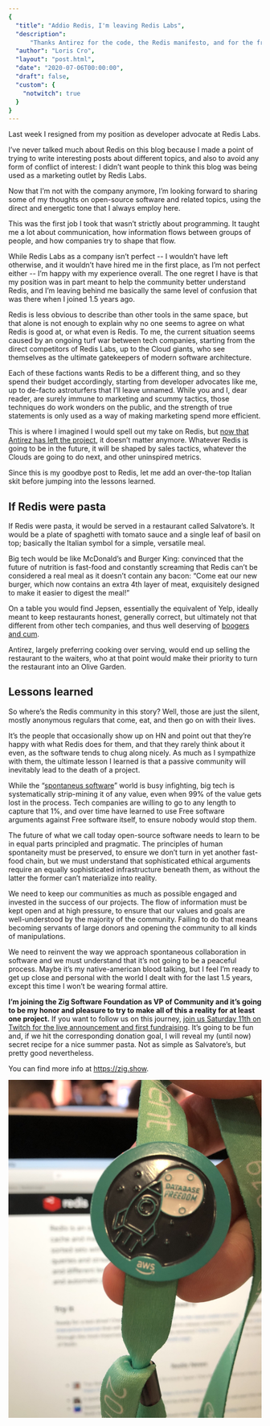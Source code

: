 ```yaml
---
{
  "title": "Addio Redis, I'm leaving Redis Labs",
  "description": 
      "Thanks Antirez for the code, the Redis manifesto, and for the free karma especially.", 
  "author": "Loris Cro",
  "layout": "post.html",
  "date": "2020-07-06T00:00:00",
  "draft": false,
  "custom": {
    "notwitch": true
  }
}
---
```


Last week I resigned from my position as developer advocate at Redis Labs.

I’ve never talked much about Redis on this blog because I made a point of trying to write interesting posts about different topics, and also to avoid any form of conflict of interest: I didn’t want people to think this blog was being used as a marketing outlet by Redis Labs.

Now that I’m not with the company anymore, I’m looking forward to sharing some of my thoughts on open-source software and related topics, using the direct and energetic tone that I always employ here. 

This was the first job I took that wasn’t strictly about programming. It taught me a lot about communication, how information flows between groups of people, and how companies try to shape that flow.

While Redis Labs as a company isn’t perfect -- I wouldn’t have left otherwise, and it wouldn’t have hired me in the first place, as I’m not perfect either -- I’m happy with my experience overall. The one regret I have is that my position was in part meant to help the community better understand Redis, and I’m leaving behind me basically the same level of confusion that was there when I joined 1.5 years ago.

Redis is less obvious to describe than other tools in the same space, but that alone is not enough to explain why no one seems to agree on what Redis is good at, or what even is Redis. To me, the current situation seems caused by an ongoing turf war between tech companies, starting from the direct competitors of Redis Labs, up to the Cloud giants, who see themselves as the ultimate gatekeepers of modern software architecture.

Each of these factions wants Redis to be a different thing, and so they spend their budget accordingly, starting from developer advocates like me, up to de-facto astroturfers that I’ll leave unnamed. While you and I, dear reader, are surely immune to marketing and scummy tactics, those techniques do work wonders on the public, and the strength of true statements is only used as a way of making marketing spend more efficient.

This is where I imagined I would spell out my take on Redis, but [now that Antirez has left the project](http://antirez.com/news/133), it doesn’t matter anymore. Whatever Redis is going to be in the future, it will be shaped by sales tactics, whatever the Clouds are going to do next, and other uninspired metrics.

Since this is my goodbye post to Redis, let me add an over-the-top Italian skit before jumping into the lessons learned.

## If Redis were pasta
If Redis were pasta, it would be served in a restaurant called Salvatore’s. It would be a plate of spaghetti with tomato sauce and a single leaf of basil on top; basically the Italian symbol for a simple, versatile meal. 

Big tech would be like McDonald’s and Burger King: convinced that the future of nutrition is fast-food and constantly screaming that Redis can’t be considered a real meal as it doesn’t contain any bacon: “Come eat our new burger, which now contains an extra 4th layer of meat, exquisitely designed to make it easier to digest the meal!”

On a table you would find Jepsen, essentially the equivalent of Yelp, ideally meant to keep restaurants honest, generally correct, but ultimately not that different from other tech companies, and thus well deserving of [boogers and cum](https://www.youtube.com/watch?v=pDlR_ccnZww).

Antirez, largely preferring cooking over serving, would end up selling the restaurant to the waiters, who at that point would make their priority to turn the restaurant into an Olive Garden.

## Lessons learned 
So where’s the Redis community in this story? Well, those are just the silent, mostly anonymous regulars that come, eat, and then go on with their lives. 

It’s the people that occasionally show up on HN and point out that they’re happy with what Redis does for them, and that they rarely think about it even, as the software tends to chug along nicely. As much as I sympathize with them, the ultimate lesson I learned is that a passive community will inevitably lead to the death of a project.

While the “[spontaneus software](https://news.ycombinator.com/item?id=23690123)” world is busy infighting, big tech is systematically strip-mining it of any value, even when 99% of the value gets lost in the process. Tech companies are willing to go to any length to capture that 1%, and over time have learned to use Free software arguments against Free software itself, to ensure nobody would stop them.

The future of what we call today open-source software needs to learn to be in equal parts principled and pragmatic. The principles of human spontaneity must be preserved, to ensure we don’t turn in yet another fast-food chain, but we must understand that sophisticated ethical arguments require an equally sophisticated infrastructure beneath them, as without the latter the former can’t materialize into reality.

We need to keep our communities as much as possible engaged and invested in the success of our projects. The flow of information must be kept open and at high pressure, to ensure that our values and goals are well-understood by the majority of the community. Failing to do that means becoming servants of large donors and opening the community to all kinds of manipulations.

We need to reinvent the way we approach spontaneous collaboration in software and we must understand that it’s not going to be a peaceful process. Maybe it’s my native-american blood talking, but I feel I’m ready to get up close and personal with the world I dealt with for the last 1.5 years, except this time I won’t be wearing formal attire.

**I’m joining the Zig Software Foundation as VP of Community and it’s going to be my honor and pleasure to try to make all of this a reality for at least one project.** If you want to follow us on this journey, [join us Saturday 11th on Twitch for the live announcement and first fundraising](https://zig.show). It’s going to be fun and, if we hit the corresponding donation goal, I will reveal my (until now) secret recipe for a nice summer pasta. Not as simple as Salvatore’s, but pretty good nevertheless.

You can find more info at https://zig.show.


![A photo I took at the last AWS reinvent.](IMG_5653.jpg "Fuck you AWS.")
